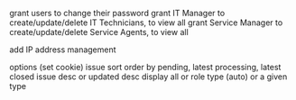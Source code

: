 grant users to change their password
grant IT Manager to create/update/delete IT Technicians, to view all
grant Service Manager to create/update/delete Service Agents, to view all

add IP address management

options (set cookie)
issue sort order by pending, latest processing, latest closed issue desc or updated desc
display all or role type (auto) or a given type
